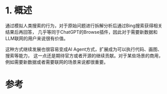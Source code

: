 # 1. 概述
通过模拟人类搜索的行为，对于原始问题进行拆解分析后通过Bing搜索获得相关结果后再回答，
几乎等同于ChatGPT的Browse插件，因此对于需要新数据和LLM联网的用户来说很有价值。

这种方式继续发展也很容易变成AI Agent方式，扩展成为可以执行代码、画图、搜索等能力，
这一点还是期待官方或者开源的继续贡献。对于某些场景的商用，
例如需要新数据或者需要联网的场景来说都很重要。

# 参考

